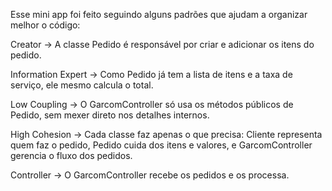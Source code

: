 Esse mini app foi feito seguindo alguns padrões que ajudam a organizar melhor o código:

Creator → A classe Pedido é responsável por criar e adicionar os itens do pedido.

Information Expert → Como Pedido já tem a lista de itens e a taxa de serviço, ele mesmo calcula o total.

Low Coupling → O GarcomController só usa os métodos públicos de Pedido, sem mexer direto nos detalhes internos.

High Cohesion → Cada classe faz apenas o que precisa: Cliente representa quem faz o pedido, Pedido cuida dos itens e valores, e GarcomController gerencia o fluxo dos pedidos.

Controller → O GarcomController recebe os pedidos e os processa.
